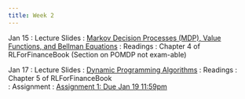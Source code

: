 ```yaml
---
title: Week 2
---
```


Jan 15
: Lecture Slides
  : [Markov Decision Processes (MDP), Value Functions, and Bellman Equations](https://github.com/coverdrive/technical-documents/blob/master/finance/cme241/Tour-MDP.pdf)
: Readings
  : Chapter 4 of RLForFinanceBook (Section on POMDP not exam-able)	

Jan 17
: Lecture Slides
  : [Dynamic Programming Algorithms](https://github.com/coverdrive/technical-documents/blob/master/finance/cme241/Tour-DP.pdf)
: Readings
  : Chapter 5 of RLForFinanceBook	
: Assignment
  : [Assignment 1: Due Jan 19 11:59pm](https://www.google.com/)

